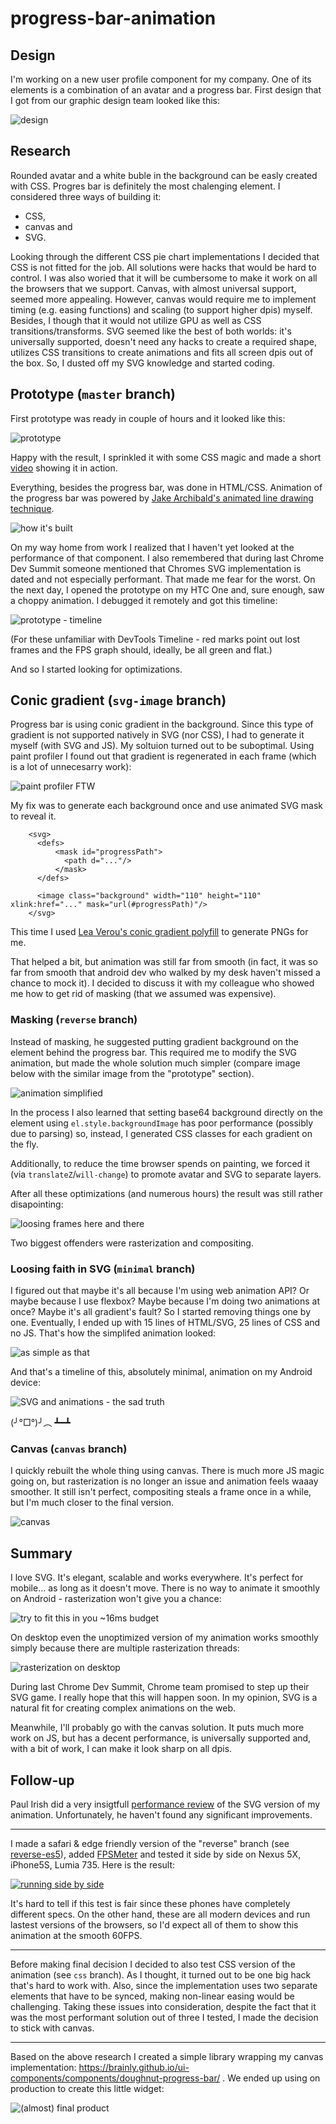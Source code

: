 # progress-bar-animation

## Design
I'm working on a new user profile component for my company. One of its elements is a combination of an avatar and a progress bar. First design that I got from our graphic design team looked like this:

![design](http://i.imgur.com/9HMJrVJ.png)

## Research
Rounded avatar and a white buble in the background can be easly created with CSS. Progres bar is definitely the most chalenging element. I considered three ways of building it:
- CSS,
- canvas and
- SVG.

Looking through the different CSS pie chart implementations I decided that CSS is not fitted for the job. All solutions were hacks that would be hard to control. I was also woried that it will be cumbersome to make it work on all the browsers that we support. Canvas, with almost universal support, seemed more appealing. However, canvas would require me to implement timing (e.g. easing functions) and scaling (to support higher dpis) myself. Besides, I though that it would not utilize GPU as well as CSS transitions/transforms. SVG seemed like the best of both worlds: it's universally supported, doesn't need any hacks to create a required shape, utilizes CSS transitions to create animations and fits all screen dpis out of the box. So, I dusted off my SVG knowledge and started coding.

## Prototype (`master` branch)
First prototype was ready in couple of hours and it looked like this:

![prototype](http://i.imgur.com/IwMzrfm.png)

Happy with the result, I sprinkled it with some CSS magic and made a short [video](https://www.youtube.com/watch?v=CJpnURd2xw8) showing it in action.

Everything, besides the progress bar, was done in HTML/CSS. Animation of the progress bar was powered by [Jake Archibald's animated line drawing technique](https://jakearchibald.com/2013/animated-line-drawing-svg/).

![how it's built](http://i.imgur.com/Zh3IW5v.png)

On my way home from work I realized that I haven't yet looked at the performance of that component. I also remembered that during last Chrome Dev Summit someone mentioned that Chromes SVG implementation is dated and not especially performant. That made me fear for the worst. On the next day, I opened the prototype on my HTC One and, sure enough, saw a choppy animation. I debugged it remotely and got this timeline:

![prototype - timeline](http://i.imgur.com/xsuGfvD.png)

(For these unfamiliar with DevTools Timeline - red marks point out lost frames and the FPS graph should, ideally, be all green and flat.)

And so I started looking for optimizations.

## Conic gradient (`svg-image` branch)

Progress bar is using conic gradient in the background. Since this type of gradient is not supported natively in SVG (nor CSS), I had to generate it myself (with SVG and JS). My soltuion turned out to be suboptimal. Using paint profiler I found out that gradient is regenerated in each frame (which is a lot of unnecesarry work):

![paint profiler FTW](http://i.imgur.com/QJlJ3hu.png)

My fix was to generate each background once and use animated SVG mask to reveal it.

```
    <svg>
      <defs>
          <mask id="progressPath">
            <path d="..."/>
          </mask>
      </defs>

      <image class="background" width="110" height="110" xlink:href="..." mask="url(#progressPath)"/>
    </svg>
```

This time I used [Lea Verou's conic gradient polyfill](https://leaverou.github.io/conic-gradient/) to generate PNGs for me.

That helped a bit, but animation was still far from smooth (in fact, it was so far from smooth that android dev who walked by my desk haven't missed a chance to mock it). I decided to discuss it with my colleague who showed me how to get rid of masking (that we assumed was expensive).

### Masking (`reverse` branch)

Instead of masking, he suggested putting gradient background on the element behind the progress bar. This required me to modify the SVG animation, but made the whole solution much simpler (compare image below with the similar image from the "prototype" section).

![animation simplified](http://i.imgur.com/N0q0UcH.png)

In the process I also learned that setting base64 background directly on the element using `el.style.backgroundImage` has poor performance (possibly due to parsing) so, instead, I generated CSS classes for each gradient on the fly.

Additionally, to reduce the time browser spends on painting, we forced it (via `translateZ`/`will-change`) to promote avatar and SVG to separate layers.

After all these optimizations (and numerous hours) the result was still rather disapointing:

![loosing frames here and there](http://i.imgur.com/oZEedwu.png)

Two biggest offenders were rasterization and compositing.

### Loosing faith in SVG (`minimal` branch)

I figured out that maybe it's all because I'm using web animation API? Or maybe because I use flexbox? Maybe because I'm doing two animations at once? Maybe it's all gradient's fault? So I started removing things one by one. Eventually, I ended up with 15 lines of HTML/SVG, 25 lines of CSS and no JS. That's how the simplifed animation looked:

![as simple as that](http://i.imgur.com/6ZPAKGZ.png)

And that's a timeline of this, absolutely minimal, animation on my Android device:

![SVG and animations - the sad truth](http://i.imgur.com/6ABX4Ij.png)

(╯°□°)╯︵ ┻━┻

### Canvas (`canvas` branch)

I quickly rebuilt the whole thing using canvas. There is much more JS magic going on, but rasterization is no longer an issue and animation feels waaay smoother. It still isn't perfect, compositing steals a frame once in a while, but I'm much closer to the final version.

![canvas](http://i.imgur.com/c8IClLc.png)

## Summary

I love SVG. It's elegant, scalable and works everywhere. It's perfect for mobile... as long as it doesn't move. There is no way to animate it smoothly on Android - rasterization won't give you a chance:

![try to fit this in you ~16ms budget](http://i.imgur.com/EfeuTsw.png)

On desktop even the unoptimized version of my animation works smoothly simply because there are multiple rasterization threads:

![rasterization on desktop](http://i.imgur.com/quzQjiC.png)

During last Chrome Dev Summit, Chrome team promised to step up their SVG game. I really hope that this will happen soon. In my opinion, SVG is a natural fit for creating complex animations on the web.

Meanwhile, I'll probably go with the canvas solution. It puts much more work on JS, but has a decent performance, is universally supported and, with a bit of work, I can make it look sharp on all dpis.

## Follow-up

Paul Irish did a very insigtfull [performance review](https://github.com/kdzwinel/progress-bar-animation/issues/1) of the SVG version of my animation. Unfortunately, he haven't found any significant improvements.

---

I made a safari & edge friendly version of the "reverse" branch (see [reverse-es5](https://github.com/kdzwinel/progress-bar-animation/tree/reverse-es5)), added [FPSMeter](http://darsa.in/fpsmeter/) and tested it side by side on Nexus 5X, iPhone5S, Lumia 735. Here is the result:

[![running side by side](http://i.imgur.com/yUXHw7s.png)](https://youtu.be/cg2CQt3RS-k)

It's hard to tell if this test is fair since these phones have completely different specs. On the other hand, these are all modern devices and run lastest versions of the browsers, so I'd expect all of them to show this animation at the smooth 60FPS.

---

Before making final decision I decided to also test CSS version of the animation (see `css` branch). As I thought, it turned out to be one big hack that's hard to work with. Also, since the implementation uses two separate elements that have to be synced, making non-linear easing would be challenging. Taking these issues into consideration, despite the fact that it was the most performant solution out of three I tested, I made the decision to stick with canvas.

---

Based on the above research I created a simple library wrapping my canvas implementation: https://brainly.github.io/ui-components/components/doughnut-progress-bar/ . We ended up using on production to create this little widget:

![(almost) final product](https://i.imgur.com/K6o7jm0.gif)
